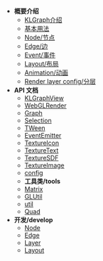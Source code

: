 - **概要介绍**
    - [KLGraph介绍](zh-cn/README.md)
    - [基本用法](zh-cn/general/usage.md)
    - [Node/节点](zh-cn/general/node.md)
    - [Edge/边](zh-cn/started.md)
    - [Event/事件](zh-cn/started.md)
    - [Layout/布局](zh-cn/started.md)
    - [Animation/动画](zh-cn/started.md)
    - [Render layer config/分层](zh-cn/started.md)
- **API 文档**
    - [KLGraphView](zh-cn/started.md)
    - [WebGLRender](zh-cn/started.md)
    - [Graph](zh-cn/started.md)
    - [Selection](zh-cn/started.md)
    - [TWeen](zh-cn/started.md)
    - [EventEmitter](zh-cn/started.md)
    - [TextureIcon](zh-cn/started.md)
    - [TextureText](zh-cn/started.md)
    - [TextureSDF](zh-cn/started.md)
    - [TextureImage](zh-cn/started.md)
    - [config](zh-cn/started.md)
    - **工具类/tools**
    - [Matrix](zh-cn/started.md)
    - [GLUtil](zh-cn/started.md)
    - [util](zh-cn/started.md)
    - [Quad](zh-cn/started.md)
- **开发/develop**
    - [Node](zh-cn/started.md)
    - [Edge](zh-cn/started.md)
    - [Layer](zh-cn/started.md)
    - [Layout](zh-cn/started.md)



